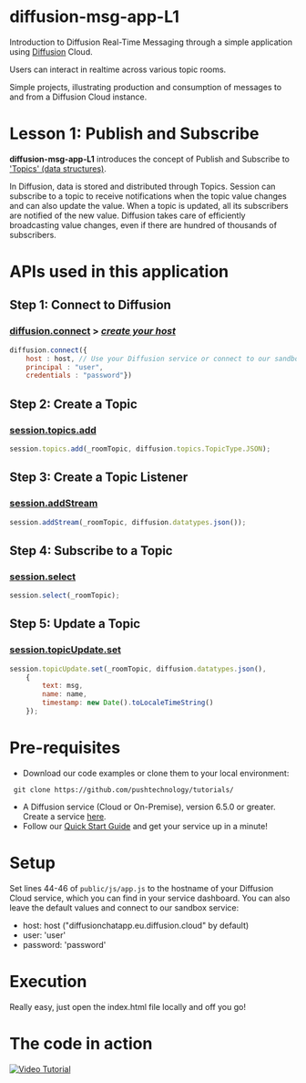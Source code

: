 # diffusion-msg-app-L1

Introduction to Diffusion Real-Time Messaging through a simple application using [Diffusion](https://www.pushtechnology.com/product-overview) Cloud.

Users can interact in realtime across various topic rooms.

Simple projects, illustrating production and consumption of messages to and from a Diffusion Cloud instance.

# Lesson 1: Publish and Subscribe

**diffusion-msg-app-L1** introduces the concept of Publish and Subscribe to ['Topics' (data structures)](https://docs.pushtechnology.com/docs/6.5.1/manual/html/introduction/overview/topics_data.html).

In Diffusion, data is stored and distributed through Topics. Session can subscribe to a topic to receive notifications when the topic value changes and can also update the value. When a topic is updated, all its subscribers are notified of the new value. Diffusion takes care of efficiently broadcasting value changes, even if there are hundred of thousands of subscribers.

# APIs used in this application

## **Step 1: Connect to Diffusion**
### [diffusion.connect](https://docs.pushtechnology.com/docs/6.5.1/js/globals.html#connect) > [*create your host*](https://management.ad.diffusion.cloud/)
```js
diffusion.connect({
	host : host, // Use your Diffusion service or connect to our sandbox "diffusionchatapp.eu.diffusion.cloud"
	principal : "user",
	credentials : "password"})
```
## **Step 2: Create a Topic**
### [session.topics.add](https://docs.pushtechnology.com/docs/6.5.1/js/interfaces/topiccontrol.html#add)
```js
session.topics.add(_roomTopic, diffusion.topics.TopicType.JSON);
```
## **Step 3: Create a Topic Listener**
### [session.addStream](https://docs.pushtechnology.com/docs/6.5.1/js/interfaces/session.html#addstream)
```js
session.addStream(_roomTopic, diffusion.datatypes.json());
```
## **Step 4: Subscribe to a Topic**
### [session.select](https://docs.pushtechnology.com/docs/6.5.1/js/interfaces/session.html#select)
```js
session.select(_roomTopic);
```
## **Step 5: Update a Topic**
### [session.topicUpdate.set](https://docs.pushtechnology.com/docs/6.5.1/js/interfaces/topicupdate.html#set)
```js
session.topicUpdate.set(_roomTopic, diffusion.datatypes.json(),
	{
		text: msg,
		name: name,
		timestamp: new Date().toLocaleTimeString()
	});
```

# Pre-requisites

*  Download our code examples or clone them to your local environment:
```
 git clone https://github.com/pushtechnology/tutorials/
```
* A Diffusion service (Cloud or On-Premise), version 6.5.0 or greater. Create a service [here](https://management.ad.diffusion.cloud/).
* Follow our [Quick Start Guide](https://docs.pushtechnology.com/quickstart/#diffusion-cloud-quick-start) and get your service up in a minute!

# Setup

Set lines 44-46 of `public/js/app.js` to the hostname of your Diffusion Cloud service, which you can find in your service dashboard.
You can also leave the default values and connect to our sandbox service:
* host: host ("diffusionchatapp.eu.diffusion.cloud" by default)
* user: 'user'
* password: 'password'

# Execution

Really easy, just open the index.html file locally and off you go!

# The code in action
[![Video Tutorial](https://github.com/pushtechnology/tutorials/blob/master/messaging/diffusion-msg-app-L1/code-example.png)](https://youtu.be/DVSq4So9uTU)
